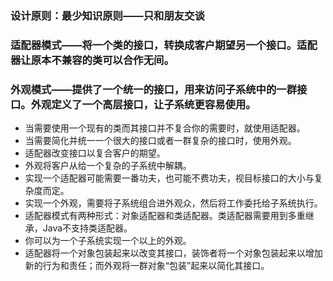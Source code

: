 ### 设计原则：最少知识原则——只和朋友交谈

### 适配器模式——将一个类的接口，转换成客户期望另一个接口。适配器让原本不兼容的类可以合作无间。

### 外观模式——提供了一个统一的接口，用来访问子系统中的一群接口。外观定义了一个高层接口，让子系统更容易使用。

- 当需要使用一个现有的类而其接口并不复合你的需要时，就使用适配器。
- 当需要简化并统一一个很大的接口或者一群复杂的接口时，使用外观。
- 适配器改变接口以复合客户的期望。
- 外观将客户从给一个复杂的子系统中解耦。
- 实现一个适配器可能需要一番功夫，也可能不费功夫，视目标接口的大小与复杂度而定。
- 实现一个外观，需要将子系统组合进外观众，然后将工作委托给子系统执行。
- 适配器模式有两种形式：对象适配器和类适配器。类适配器需要用到多重继承，Java不支持类适配器。
- 你可以为一个子系统实现一个以上的外观。
- 适配器将一个对象包装起来以改变其接口，装饰者将一个对象包装起来以增加新的行为和责任；而外观将一群对象“包装”起来以简化其接口。